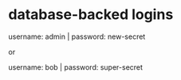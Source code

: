 # database-backed logins 

username: admin |
password: new-secret

or

username: bob |
password: super-secret
